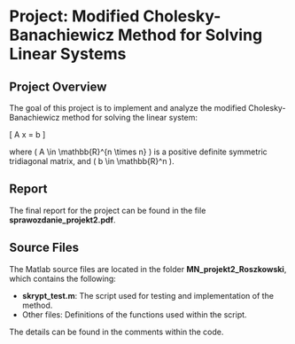 # Project: Modified Cholesky-Banachiewicz Method for Solving Linear Systems

## Project Overview
The goal of this project is to implement and analyze the modified Cholesky-Banachiewicz method for solving the linear system:

\[
A x = b
\]

where \( A \in \mathbb{R}^{n \times n} \) is a positive definite symmetric tridiagonal matrix, and \( b \in \mathbb{R}^n \).

## Report
The final report for the project can be found in the file **sprawozdanie_projekt2.pdf**.

## Source Files
The Matlab source files are located in the folder **MN_projekt2_Roszkowski**, which contains the following:

- **skrypt_test.m**: The script used for testing and implementation of the method.
- Other files: Definitions of the functions used within the script.

The details can be found in the comments within the code.
